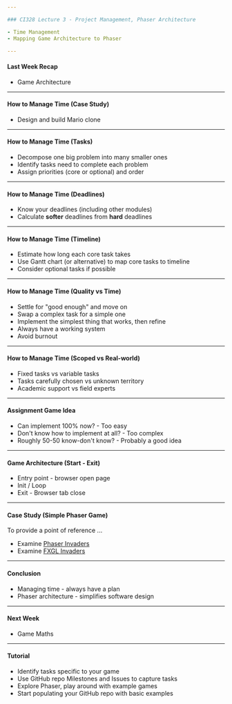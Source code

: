 ```yaml
---

### CI328 Lecture 3 - Project Management, Phaser Architecture

- Time Management
- Mapping Game Architecture to Phaser

---
```


#### Last Week Recap

- Game Architecture

---

#### How to Manage Time (Case Study)

- Design and build Mario clone

---

#### How to Manage Time (Tasks)

- Decompose one big problem into many smaller ones
- Identify tasks need to complete each problem
- Assign priorities (core or optional) and order

---

#### How to Manage Time (Deadlines)

- Know your deadlines (including other modules)
- Calculate **softer** deadlines from **hard** deadlines

---

#### How to Manage Time (Timeline)

- Estimate how long each core task takes
- Use Gantt chart (or alternative) to map core tasks to timeline
- Consider optional tasks if possible

---

#### How to Manage Time (Quality vs Time)

- Settle for "good enough" and move on
- Swap a complex task for a simple one
- Implement the simplest thing that works, then refine
- Always have a working system
- Avoid burnout

---

#### How to Manage Time (Scoped vs Real-world)

- Fixed tasks vs variable tasks
- Tasks carefully chosen vs unknown territory
- Academic support vs field experts

---

#### Assignment Game Idea

- Can implement 100% now? - Too easy
- Don't know how to implement at all? - Too complex
- Roughly 50-50 know-don't know? - Probably a good idea

---

#### Game Architecture (Start - Exit)

- Entry point - browser open page
- Init / Loop
- Exit - Browser tab close

---

#### Case Study (Simple Phaser Game)

To provide a point of reference ...

- Examine [Phaser Invaders](https://github.com/AlmasB/CI328Demo)
- Examine [FXGL Invaders](https://github.com/AlmasB/FXGLGames/tree/master/SpaceInvaders)

---

#### Conclusion

- Managing time - always have a plan
- Phaser architecture - simplifies software design

---

#### Next Week

- Game Maths

---

#### Tutorial

- Identify tasks specific to your game
- Use GitHub repo Milestones and Issues to capture tasks
- Explore Phaser, play around with example games
- Start populating your GitHub repo with basic examples
